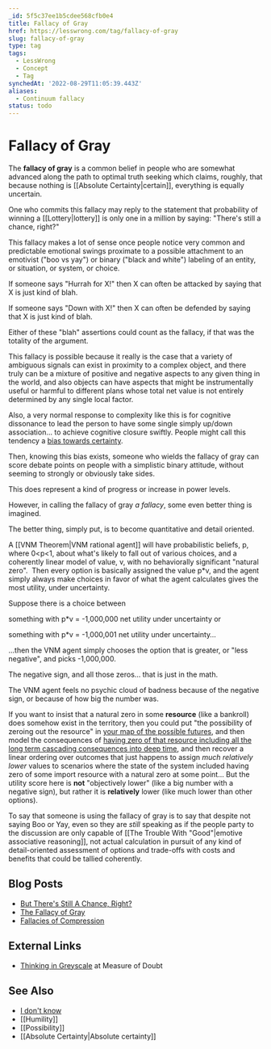 ```yaml
---
_id: 5f5c37ee1b5cdee568cfb0e4
title: Fallacy of Gray
href: https://lesswrong.com/tag/fallacy-of-gray
slug: fallacy-of-gray
type: tag
tags:
  - LessWrong
  - Concept
  - Tag
synchedAt: '2022-08-29T11:05:39.443Z'
aliases:
  - Continuum fallacy
status: todo
---
```


# Fallacy of Gray

The **fallacy of gray** is a common belief in people who are somewhat advanced along the path to optimal truth seeking which claims, roughly, that because nothing is [[Absolute Certainty|certain]], everything is equally uncertain. 

One who commits this fallacy may reply to the statement that probability of winning a [[Lottery|lottery]] is only one in a million by saying: "There's still a chance, right?"

This fallacy makes a lot of sense once people notice very common and predictable emotional swings proximate to a possible attachment to an emotivist ("boo vs yay") or binary ("black and white") labeling of an entity, or situation, or system, or choice.

If someone says "Hurrah for X!" then X can often be attacked by saying that X is just kind of blah.

If someone says "Down with X!" then X can often be defended by saying that X is just kind of blah.

Either of these "blah" assertions could count as the fallacy, if that was the totality of the argument.

This fallacy is possible because it really is the case that a variety of ambiguous signals can exist in proximity to a complex object, and there truly can be a mixture of positive and negative aspects to any given thing in the world, and also objects can have aspects that might be instrumentally useful or harmful to different plans whose total net value is not entirely determined by any single local factor.

Also, a very normal response to complexity like this is for cognitive dissonance to lead the person to have some single simply up/down association… to achieve cognitive closure swiftly. People might call this tendency a [bias towards certainty](https://psycnet.apa.org/record/1983-20816-001). 

Then, knowing this bias exists, someone who wields the fallacy of gray can score debate points on people with a simplistic binary attitude, without seeming to strongly or obviously take sides. 

This does represent a kind of progress or increase in power levels.

However, in calling the fallacy of gray *a fallacy*, some even better thing is imagined.

The better thing, simply put, is to become quantitative and detail oriented. 

A [[VNM Theorem|VNM rational agent]] will have probabilistic beliefs, p, where 0<p<1, about what's likely to fall out of various choices, and a coherently linear model of value, v, with no behaviorally significant "natural zero".  Then every option is basically assigned the value p*v, and the agent simply always make choices in favor of what the agent calculates gives the most utility, under uncertainty.  

Suppose there is a choice between

something with p*v = -1,000,000 net utility under uncertainty or 

something with p*v = -1,000,001 net utility under uncertainty…

…then the VNM agent simply chooses the option that is greater, or "less negative", and picks -1,000,000. 

The negative sign, and all those zeros… that is just in the math. 

The VNM agent feels no psychic cloud of badness because of the negative sign, or because of how big the number was.

If you want to insist that a natural zero in some **resource** (like a bankroll) does somehow exist in the territory, then you could put "the possibility of zeroing out the resource" in [your map of the possible futures](https://www.lesswrong.com/posts/zFQQEkx4c6bxdshr4/5-axioms-of-decision-making), and then model the consequences of [having zero of that resource including all the long term cascading consequences into deep time](https://www.lesswrong.com/posts/zmpYKwqfMkWtywkKZ/kelly-isn-t-just-about-logarithmic-utility), and then recover a linear ordering over outcomes that just happens to assign *much relatively lower* values to scenarios where the state of the system included having zero of some import resource with a natural zero at some point… But the utility score here is **not** "objectively lower" (like a big number with a negative sign), but rather it is **relatively** lower (like much lower than other options).

To say that someone is using the fallacy of gray is to say that despite not saying Boo or Yay, even so they are *still* speaking as if the people party to the discussion are only capable of [[The Trouble With "Good"|emotive associative reasoning]], not actual calculation in pursuit of any kind of detail-oriented assessment of options and trade-offs with costs and benefits that could be tallied coherently.

## Blog Posts

- [But There's Still A Chance, Right?](http://lesswrong.com/lw/ml/but_theres_still_a_chance_right/)
- [The Fallacy of Gray](http://lesswrong.com/lw/mm/the_fallacy_of_gray/)
- [Fallacies of Compression](http://lesswrong.com/lw/nw/fallacies_of_compression)

## External Links

- [Thinking in Greyscale](http://measureofdoubt.com/2011/05/23/thinking-in-greyscale/) at Measure of Doubt

## See Also

- [I don't know](https://wiki.lesswrong.com/wiki/I_don't_know)
- [[Humility]]
- [[Possibility]]
- [[Absolute Certainty|Absolute certainty]]
